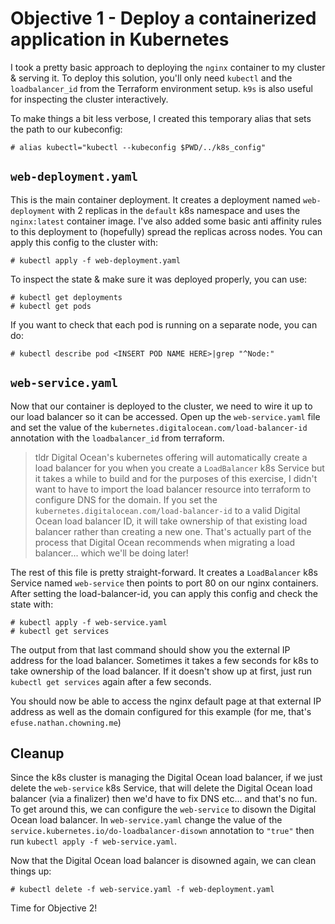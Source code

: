 # Objective 1 - Deploy a containerized application in Kubernetes
I took a pretty basic approach to deploying the `nginx` container to my cluster & serving it. To deploy this solution, you'll only need `kubectl` and the `loadbalancer_id` from the Terraform environment setup. `k9s` is also useful for inspecting the cluster interactively.

To make things a bit less verbose, I created this temporary alias that sets the path to our kubeconfig:

```
# alias kubectl="kubectl --kubeconfig $PWD/../k8s_config"
```

## `web-deployment.yaml`
This is the main container deployment. It creates a deployment named `web-deployment` with 2 replicas in the `default` k8s namespace and uses the `nginx:latest` container image. I've also added some basic anti affinity rules to this deployment to (hopefully) spread the replicas across nodes. You can apply this config to the cluster with:

```
# kubectl apply -f web-deployment.yaml
```

To inspect the state & make sure it was deployed properly, you can use:

```
# kubectl get deployments
# kubectl get pods
```

If you want to check that each pod is running on a separate node, you can do:

```
# kubectl describe pod <INSERT POD NAME HERE>|grep "^Node:"
```

## `web-service.yaml`
Now that our container is deployed to the cluster, we need to wire it up to our load balancer so it can be accessed. Open up the `web-service.yaml` file and set the value of the `kubernetes.digitalocean.com/load-balancer-id` annotation with the `loadbalancer_id` from terraform.

> tldr Digital Ocean's kubernetes offering will automatically create a load balancer for you when you create a `LoadBalancer` k8s Service but it takes a while to build and for the purposes of this exercise, I didn't want to have to import the load balancer resource into terraform to configure DNS for the domain. If you set the `kubernetes.digitalocean.com/load-balancer-id` to a valid Digital Ocean load balancer ID, it will take ownership of that existing load balancer rather than creating a new one. That's actually part of the process that Digital Ocean recommends when migrating a load balancer... which we'll be doing later!

The rest of this file is pretty straight-forward. It creates a `LoadBalancer` k8s Service named `web-service` then points to port 80 on our nginx containers. After setting the load-balancer-id, you can apply this config and check the state with:

```
# kubectl apply -f web-service.yaml
# kubectl get services
```

The output from that last command should show you the external IP address for the load balancer. Sometimes it takes a few seconds for k8s to take ownership of the load balancer. If it doesn't show up at first, just run `kubectl get services` again after a few seconds.

You should now be able to access the nginx default page at that external IP address as well as the domain configured for this example (for me, that's `efuse.nathan.chowning.me`)

## Cleanup
Since the k8s cluster is managing the Digital Ocean load balancer, if we just delete the `web-service` k8s Service, that will delete the Digital Ocean load balancer (via a finalizer) then we'd have to fix DNS etc... and that's no fun. To get around this, we can configure the `web-service` to disown the Digital Ocean load balancer. In `web-service.yaml` change the value of the `service.kubernetes.io/do-loadbalancer-disown` annotation to `"true"` then run `kubectl apply -f web-service.yaml`.

Now that the Digital Ocean load balancer is disowned again, we can clean things up:

```
# kubectl delete -f web-service.yaml -f web-deployment.yaml
```

Time for Objective 2!
